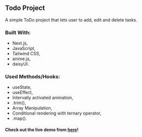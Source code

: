 ## Todo Project

A simple ToDo project that lets user to add, edit and delete tasks.

### Built With:

- Next.js,
- JavaScript,
- Tailwind CSS,
- anime.js,
- daisyUI.

### Used Methods/Hooks:

- useState,
- useEffect,
- Intervally activated animation,
- .trim(),
- Array Manipulation,
- Conditional rendering with ternary operator,
- .map().

#### Check out the live demo from [here](https://todo-next-two-beta.vercel.app)!
